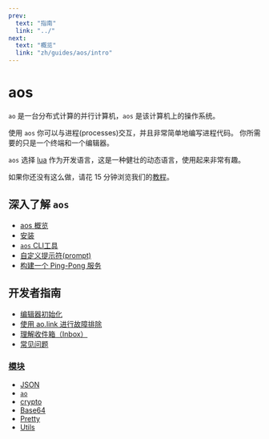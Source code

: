 ```yaml
---
prev:
  text: "指南"
  link: "../"
next:
  text: "概览"
  link: "zh/guides/aos/intro"
---
```


# aos

`ao` 是一台分布式计算的并行计算机，`aos` 是该计算机上的操作系统。

使用 `aos` 你可以与进程(processes)交互，并且非常简单地编写进程代码。 你所需要的只是一个终端和一个编辑器。

`aos` 选择 [lua](../../concepts/lua.md) 作为开发语言，这是一种健壮的动态语言，使用起来非常有趣。

如果你还没有这么做，请花 15 分钟浏览我们的[教程](../../tutorials/index)。

## 深入了解 `aos`

- [aos 概览](./intro)
- [安装](./installing)
- [`aos` CLI工具](./cli)
- [自定义提示符(prompt)](./prompt)
- [构建一个 Ping-Pong 服务](./pingpong)

## 开发者指南

- [编辑器初始化](editor)
- [使用 ao.link 进行故障排除](troubleshooting)
- [理解收件箱（Inbox）](inbox-and-handlers)
- [常见问题](faq)

### [**模块**](modules/index)

- [JSON](modules/json)
- [`ao`](modules/ao)
- [crypto](modules/crypto)
- [Base64](modules/base64)
- [Pretty](modules/pretty)
- [Utils](modules/utils)
